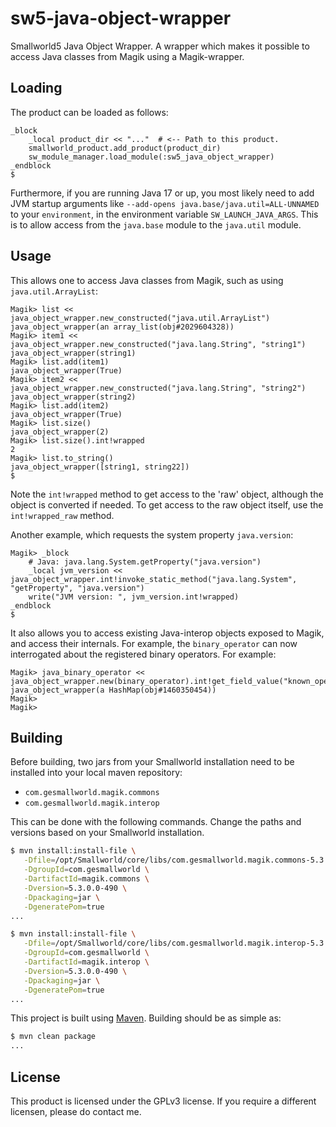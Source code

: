 # sw5-java-object-wrapper

Smallworld5 Java Object Wrapper. A wrapper which makes it possible to access Java classes from Magik using a Magik-wrapper.

## Loading

The product can be loaded as follows:

```magik
_block
    _local product_dir << "..."  # <-- Path to this product.
    smallworld_product.add_product(product_dir)
    sw_module_manager.load_module(:sw5_java_object_wrapper)
_endblock
$
```

Furthermore, if you are running Java 17 or up, you most likely need to add JVM startup arguments like `--add-opens java.base/java.util=ALL-UNNAMED` to your `environment`, in the environment variable `SW_LAUNCH_JAVA_ARGS`. This is to allow access from the `java.base` module to the `java.util` module.

## Usage

This allows one to access Java classes from Magik, such as using `java.util.ArrayList`:

```magik
Magik> list << java_object_wrapper.new_constructed("java.util.ArrayList")
java_object_wrapper(an array_list(obj#2029604328)) 
Magik> item1 << java_object_wrapper.new_constructed("java.lang.String", "string1")
java_object_wrapper(string1) 
Magik> list.add(item1)
java_object_wrapper(True) 
Magik> item2 << java_object_wrapper.new_constructed("java.lang.String", "string2")
java_object_wrapper(string2) 
Magik> list.add(item2)
java_object_wrapper(True) 
Magik> list.size()
java_object_wrapper(2) 
Magik> list.size().int!wrapped
2
Magik> list.to_string()
java_object_wrapper([string1, string22]) 
$
```

Note the `int!wrapped` method to get access to the 'raw' object, although the object is converted if needed. To get access to the raw object itself, use the `int!wrapped_raw` method.

Another example, which requests the system property `java.version`:

```magik
Magik> _block
    # Java: java.lang.System.getProperty("java.version")
    _local jvm_version << java_object_wrapper.int!invoke_static_method("java.lang.System", "getProperty", "java.version")
    write("JVM version: ", jvm_version.int!wrapped)
_endblock
$
```

It also allows you to access existing Java-interop objects exposed to Magik, and access their internals. For example, the `binary_operator` can now interrogated about the registered binary operators. For example:

```magik
Magik> java_binary_operator << java_object_wrapper.new(binary_operator).int!get_field_value("known_operators")
java_object_wrapper(a HashMap(obj#1460350454))
Magik> 
Magik> 
```

## Building

Before building, two jars from your Smallworld installation need to be installed into your local maven repository:

- `com.gesmallworld.magik.commons`
- `com.gesmallworld.magik.interop`

This can be done with the following commands. Change the paths and versions based on your Smallworld installation.

```sh
$ mvn install:install-file \
   -Dfile=/opt/Smallworld/core/libs/com.gesmallworld.magik.commons-5.3.0.0-490.jar \
   -DgroupId=com.gesmallworld \
   -DartifactId=magik.commons \
   -Dversion=5.3.0.0-490 \
   -Dpackaging=jar \
   -DgeneratePom=true
...

$ mvn install:install-file \
   -Dfile=/opt/Smallworld/core/libs/com.gesmallworld.magik.interop-5.3.0.0-490.jar \
   -DgroupId=com.gesmallworld \
   -DartifactId=magik.interop \
   -Dversion=5.3.0.0-490 \
   -Dpackaging=jar \
   -DgeneratePom=true
...
```

This project is built using [Maven](https://maven.apache.org/). Building should be as simple as:

```sh
$ mvn clean package
...
```

## License

This product is licensed under the GPLv3 license. If you require a different licensen, please do contact me.
